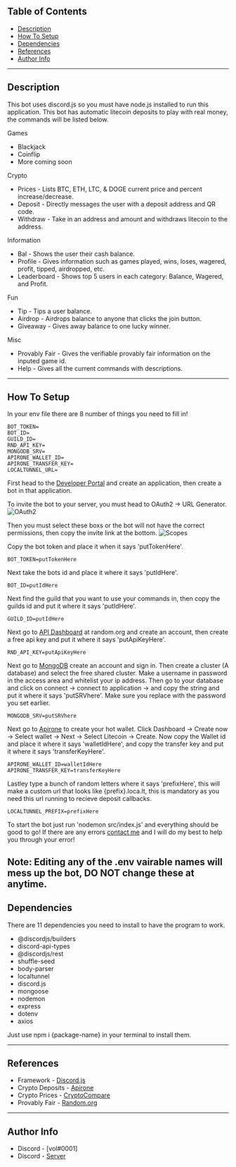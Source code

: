 ## Table of Contents

- [Description](#description)
- [How To Setup](#how-to-setup)
- [Dependencies](#dependencies)
- [References](#references)
- [Author Info](#author-info)

---

## Description

This bot uses discord.js so you must have node.js installed to run this application. This bot has automatic litecoin deposits to play with real money, the commands will be listed below.

Games
- Blackjack
- Coinflip
- More coming soon

Crypto
- Prices - Lists BTC, ETH, LTC, & DOGE current price and percent increase/decrease.
- Deposit - Directly messages the user with a deposit address and QR code.
- Withdraw - Take in an address and amount and withdraws litecoin to the address.

Information
- Bal - Shows the user their cash balance.
- Profile - Gives information such as games played, wins, loses, wagered, profit, tipped, airdropped, etc.
- Leaderboard - Shows top 5 users in each category: Balance, Wagered, and Profit.

Fun
- Tip - Tips a user balance.
- Airdrop - Airdrops balance to anyone that clicks the join button.
- Giveaway - Gives away balance to one lucky winner.

Misc
- Provably Fair - Gives the verifiable provably fair information on the inputed game id.
- Help - Gives all the current commands with descriptions.

---

## How To Setup

In your env file there are 8 number of things you need to fill in!

```
BOT_TOKEN=
BOT_ID= 
GUILD_ID=
RND_API_KEY= 
MONGODB_SRV= 
APIRONE_WALLET_ID= 
APIRONE_TRANSFER_KEY= 
LOCALTUNNEL_URL=
```

First head to the [Developer Portal](https://discord.com/developers) and create an application, then create a bot in that application. 

To invite the bot to your server, you must head to OAuth2 -> URL Generator. 
![OAuth2](https://cdn.discordapp.com/attachments/997919313723924650/997919361920671744/IMG_0884.png)

Then you must select these boxs or the bot will not have the correct permissions, then copy the invite link at the bottom.
![Scopes](https://cdn.discordapp.com/attachments/997919313723924650/997919612647784570/IMG_0885.png)

Copy the bot token and place it when it says 'putTokenHere'.
```
BOT_TOKEN=putTokenHere
```

Next take the bots id and place it where it says 'putIdHere'.
```
BOT_ID=putIdHere
```

Next find the guild that you want to use your commands in, then copy the guilds id and put it where it says 'putIdHere'.
```
GUILD_ID=putIdHere
```

Next go to [API Dashboard](https://api.random.org/) at random.org and create an account, then create a free api key and put it where it says 'putApiKeyHere'.
```
RND_API_KEY=putApiKeyHere
```

Next go to [MongoDB](https://mongodb.com) create an account and sign in. Then create a cluster (A database) and select the free shared cluster. Make a username in password in the access area and whitelist your ip address. Then go to your database and click on connect -> connect to application -> and copy the string and put it where it says 'putSRVhere'. Make sure you replace <password> with the password you set earlier.
```
MONGODB_SRV=putSRVhere
```

Next go to [Apirone](https://apirone.com/) to create your hot wallet. Click Dashboard -> Create now -> Select wallet -> Next -> Select Litecoin -> Create. Now copy the Wallet id and place it where it says 'walletIdHere', and copy the transfer key and put it where it says 'transferKeyHere'.
```
APIRONE_WALLET_ID=walletIdHere
APIRONE_TRANSFER_KEY=transferKeyHere
```

Lastley type a bunch of random letters where it says 'prefixHere', this will make a custom url that looks like {prefix}.loca.lt, this is mandatory as you need this url running to recieve deposit callbacks. 
```
LOCALTUNNEL_PREFIX=prefixHere
``` 
 
To start the bot just run 'nodemon src/index.js' and everything should be good to go! If there are any errors [contact me](#author-info) and I will do my best to help you through your error!
 
Note: Editing any of the .env vairable names will mess up the bot, DO NOT change these at anytime.
---

## Dependencies

There are 11 dependencies you need to install to have the program to work.

- @discordjs/builders
- discord-api-types
- @discordjs/rest
- shuffle-seed
- body-parser
- localtunnel
- discord.js
- mongoose
- nodemon
- express
- dotenv
- axios

Just use npm i {package-name} in your terminal to install them.

---

## References
- Framework - [Discord.js](https://discord.js.org/)
- Crypto Deposits - [Apirone](https://apirone.com/)
- Crypto Prices - [CryptoCompare](https://cryptocompare.com)
- Provably Fair - [Random.org](https://random.org/)

---

## Author Info

- Discord - [vol#0001]
- Discord - [Server](https://discord.gg/)
